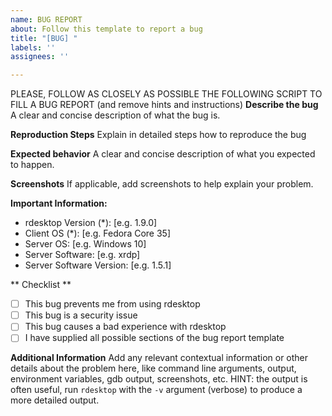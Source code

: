 ```yaml
---
name: BUG REPORT
about: Follow this template to report a bug
title: "[BUG] "
labels: ''
assignees: ''

---
```


PLEASE, FOLLOW AS CLOSELY AS POSSIBLE THE FOLLOWING SCRIPT TO FILL A BUG REPORT (and remove hints and instructions)
**Describe the bug**
A clear and concise description of what the bug is.

**Reproduction Steps**
Explain in detailed steps how to reproduce the bug

**Expected behavior**
A clear and concise description of what you expected to happen.

**Screenshots**
If applicable, add screenshots to help explain your problem.

**Important Information:**
 - rdesktop Version (*): [e.g. 1.9.0]
 - Client OS (*): [e.g. Fedora Core 35]
 - Server OS: [e.g. Windows 10]
 - Server Software: [e.g. xrdp]
 - Server Software Version: [e.g. 1.5.1]

** Checklist **
- [ ] This bug prevents me from using rdesktop
- [ ] This bug is a security issue
- [ ] This bug causes a bad experience with rdesktop
- [ ] I have supplied all possible sections of the bug report template

**Additional Information**
Add any relevant contextual  information or other details about the problem here, like command line arguments, output, environment variables, gdb output, screenshots, etc. 
HINT: the output is often useful, run `rdesktop` with the `-v` argument (verbose) to produce a more detailed output.

